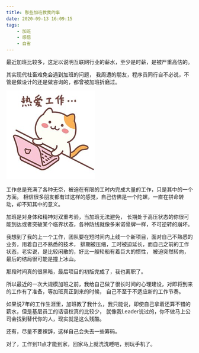 ```yaml
---
title: 那些加班教我的事
date: 2020-09-13 16:09:15
tags:
    - 加班
    - 感悟
    - 自省
---
```


最近加班比较多，这足以说明互联网行业的薪水，至少是时薪，是被严重高估的。

其实现代社畜难免会遇到加班的问题，
我周遭的朋友，程序员同行自不必说，不管是做设计的还是做咨询的，都曾被加班折磨过。

![](/upload_image/love_working.jpg)

工作总是充满了各种无奈，被迫在有限的工时内完成大量的工作，只是其中的一个方面。
相信很多朋友都有过这样的感觉，自己仿佛是一个陀螺，一直在拼命转动，却不知其中的意义。

加班是对身体和精神对双重考验，当加班无法避免，
长期处于高压状态的你很可能到达或者突破某个临界状态，各种防线就像多米诺骨牌一样，不可逆转的崩坏。

我想到了我的上一个工作，团队要在短时间内上线一个新项目，面对自己不熟悉的业务，用着自己不熟悉的技术，
排期被压缩，工时被迫延长，而自己之前的工作状态，老实说，是比较闲散的，好比一艘轮船有着巨大的惯性，
被迫突然转向，最后的结局很可能是撞上冰山。

那段时间真的很黑暗，最后项目的初版完成了，我也离职了。

所以最近的一次大规模加班之前，我给自己做了很长时间的心理建设，对即将到来的工作有了准备，等加班真正到来的时候，
自己不至于不适应新的工作节奏。

如果说7年的工作生涯里，加班教了我什么，我只能说，即使自己拿着还算不错的薪水，但是基层员工的话语权真的比较少，
就像我Leader说过的，你不做马上公司会找到替代你的人，现实就是这么残酷。

还有，尽量不要裸辞，这样自己会失去一些筹码。

对了，工作到11点才能到家，回家马上就洗洗睡吧，别玩手机了。

